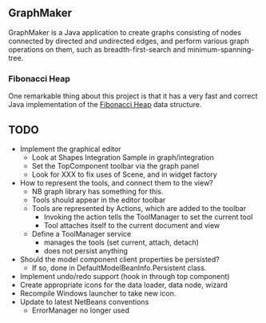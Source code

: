 ## GraphMaker ##

GraphMaker is a Java application to create graphs consisting of nodes
connected by directed and undirected edges, and perform various graph
operations on them, such as breadth-first-search and minimum-spanning-tree.

### Fibonacci Heap ###

One remarkable thing about this project is that it has a very fast and correct
Java implementation of the [Fibonacci Heap](http://en.wikipedia.org/wiki/Fibonacci_heap)
data structure.

## TODO ##

- Implement the graphical editor
  - Look at Shapes Integration Sample in graph/integration
  - Set the TopComponent toolbar via the graph panel
  - Look for XXX to fix uses of Scene, and in widget factory
- How to represent the tools, and connect them to the view?
  - NB graph library has something for this.
  - Tools should appear in the editor toolbar
  - Tools are represented by Actions, which are added to the toolbar
    - Invoking the action tells the ToolManager to set the current tool
    - Tool attaches itself to the current document and view
  - Define a ToolManager service
    - manages the tools (set current, attach, detach)
    - does not persist anything
- Should the model component client properties be persisted?
  - If so, done in DefaultModelBeanInfo.Persistent class.
- Implement undo/redo support (hook in through top component)
- Create appropriate icons for the data loader, data node, wizard
- Recompile Windows launcher to take new icon.
- Update to latest NetBeans conventions
  - ErrorManager no longer used
